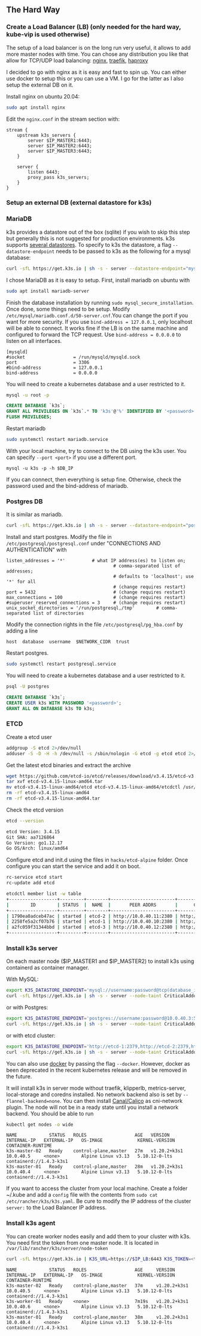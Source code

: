 
## The Hard Way

### Create a Load Balancer (LB) (only needed for the hard way, kube-vip is used otherwise)

The setup of a load balancer is on the long run very useful, it allows to add more master nodes with time. You can chose any distribution you like that allow for TCP/UDP load balancing: [nginx](https://www.nginx.com/), [traefik](https://doc.traefik.io/traefik/), [haproxy](http://www.haproxy.org/)

I decided to go with nginx as it is easy and fast to spin up. You can either use docker to setup this or you can use a VM. I go for the latter as I also setup the external DB on it.

Install nginx on ubuntu 20.04:

```bash
sudo apt install nginx
```

Edit the `nginx.conf` in the stream section with:

    stream {
        upstream k3s_servers {
            server $IP_MASTER1:6443;
            server $IP_MASTER2:6443;
            server $IP_MASTER3:6443;
        }

        server {
            listen 6443;
            proxy_pass k3s_servers;
        }
    }

### Setup an external DB (external datastore for k3s)

### MariaDB

k3s provides a datastore out of the box (sqlite) if you wish to skip this step but generally this is not suggested for production environments. k3s supports [several datastores](https://rancher.com/docs/k3s/latest/en/installation/datastore/). To specify to k3s the datastore, a flag `--datastore-endpoint` needs to be passed to k3s as the following for a mysql database:

```bash
curl -sfL https://get.k3s.io | sh -s - server --datastore-endpoint="mysql://username:password@tcp(hostname:3306)/database-name"
```

I chose MariaDB as it is easy to setup. First, install mariadb on ubuntu with

```bash
sudo apt install mariadb-server
```

Finish the database installation by running `sudo mysql_secure_installation`.
Once done, some things need to be setup. Modify `/etc/mysql/mariadb.conf.d/50-server.cnf`.You can change the port if you want for more security. If you use `bind-address = 127.0.0.1`, only localhost will be able to connect. It works fine if the LB is on the same machine and configured to forward the TCP request. Use `bind-address = 0.0.0.0` to listen on all interfaces.

```
[mysqld]
#socket                  = /run/mysqld/mysqld.sock
port                     = 3306
#bind-address            = 127.0.0.1
bind-address             = 0.0.0.0
```

You will need to create a kubernetes database and a user restricted to it.

```bash
mysql -u root -p
```

```sql
CREATE DATABASE `k3s`;
GRANT ALL PRIVILEGES ON `k3s`.* TO 'k3s'@'%' IDENTIFIED BY '<password>';
FLUSH PRIVILEGES;
```

Restart mariadb

```bash
sudo systemctl restart mariadb.service
```

With your local machine, try to connect to the DB using the k3s user. You can specify `--port <port>` if you use a different port.

```
mysql -u k3s -p -h $DB_IP
```

If you can connect, then everything is setup fine. Otherwise, check the password used and the bind-address of mariadb.

### Postgres DB

It is similar as mariadb.

```bash
curl -sfL https://get.k3s.io | sh -s - server --datastore-endpoint="postgres://username:password@10.0.40.3:5432/database?sslmode=disable"
```

Install and start postgres. Modify the file in `/etc/postgresql/postgresql.conf` under "CONNECTIONS AND AUTHENTICATION" with

```
listen_addresses = '*'          # what IP address(es) to listen on;
                                        # comma-separated list of addresses;
                                        # defaults to 'localhost'; use '*' for all
                                        # (change requires restart)
port = 5432                             # (change requires restart)
max_connections = 100                   # (change requires restart)
#superuser_reserved_connections = 3     # (change requires restart)
unix_socket_directories = '/run/postgresql,/tmp'        # comma-separated list of directories
```

Modify the connection rights in the file `/etc/postgresql/pg_hba.conf` by adding a line

```
host  database  username  $NETWORK_CIDR  trust
```

Restart postgres.

```bash
sudo systemctl restart postgresql.service
```

You will need to create a kubernetes database and a user restricted to it.

```bash
psql -U postgres
```

```sql
CREATE DATABASE `k3s`;
CREATE USER k3s WITH PASSWORD '<password>';
GRANT ALL ON DATABASE k3s TO k3s;
```
### ETCD

Create a etcd user

```bash
addgroup -S etcd 2>/dev/null
adduser -S -D -H -h /dev/null -s /sbin/nologin -G etcd -g etcd etcd 2>/dev/null
```

Get the latest etcd binaries and extract the archive

```bash
wget https://github.com/etcd-io/etcd/releases/download/v3.4.15/etcd-v3.4.15-linux-amd64.tar
tar xvf etcd-v3.4.15-linux-amd64.tar
mv etcd-v3.4.15-linux-amd64/etcd etcd-v3.4.15-linux-amd64/etcdctl /usr/bin
rm -rf etcd-v3.4.15-linux-amd64
rm -rf etcd-v3.4.15-linux-amd64.tar
```

Check the etcd version

```bash
etcd --version

etcd Version: 3.4.15
Git SHA: aa7126864
Go Version: go1.12.17
Go OS/Arch: linux/amd64
```

Configure etcd and init.d using the files in `hacks/etcd-alpine` folder. Once configure you can start the service and add it on boot.

```bash
rc-service etcd start
rc-update add etcd

etcdctl member list -w table
+------------------+---------+--------+------------------------+------------------------+------------+
|        ID        | STATUS  |  NAME  |       PEER ADDRS       |      CLIENT ADDRS      | IS LEARNER |
+------------------+---------+--------+------------------------+------------------------+------------+
| 1790ea0adceb47ac | started | etcd-2 | http://10.0.40.11:2380 | http://10.0.40.11:2379 |      false |
| 2258fe5a2cf07b76 | started | etcd-1 | http://10.0.40.10:2380 | http://10.0.40.10:2379 |      false |
| a2fc059f31344bbd | started | etcd-3 | http://10.0.40.12:2380 | http://10.0.40.12:2379 |      false |
+------------------+---------+--------+------------------------+------------------------+------------+
```

### Install k3s server

On each master node ($IP_MASTER1 and $IP_MASTER2) to install k3s using containerd as container manager.

With MySQL:

```bash
export K3S_DATASTORE_ENDPOINT='mysql://username:password@tcp(database_ip_or_hostname:port)/database'
curl -sfL https://get.k3s.io | sh -s - server --node-taint CriticalAddonsOnly=true:NoExecute --write-kubeconfig-mode 644 --disable traefik --disable servicelb --disable coredns --disable metrics-server --disable local-storage --tls-san $LB_IP --flannel-backend=none --disable-network-policy --cluster-cidr=10.69.0.0/16 --service-cidr=10.96.0.0/16 --cluster-dns=10.96.0.10
```

or with Postgres:

```bash
export K3S_DATASTORE_ENDPOINT='postgres://username:password@10.0.40.3:5432/database?sslmode=disable'
curl -sfL https://get.k3s.io | sh -s - server --node-taint CriticalAddonsOnly=true:NoExecute --write-kubeconfig-mode 644 --disable traefik --disable servicelb --disable coredns --disable metrics-server --disable local-storage --tls-san $LB_IP --flannel-backend=none --disable-network-policy --cluster-cidr=10.69.0.0/16 --service-cidr=10.96.0.0/16 --cluster-dns=10.96.0.10
```

or with etcd cluster:

```bash
export K3S_DATASTORE_ENDPOINT='http://etcd-1:2379,http://etcd-2:2379,http://etcd-3:2379'
curl -sfL https://get.k3s.io | sh -s - server --node-taint CriticalAddonsOnly=true:NoExecute --write-kubeconfig-mode 644 --disable traefik --disable servicelb --disable coredns --disable metrics-server --disable local-storage --tls-san $LB_IP --flannel-backend=none --disable-network-policy --cluster-cidr=10.69.0.0/16 --service-cidr=10.96.0.0/16 --cluster-dns=10.96.0.10

```

You can also use [docker](https://docs.docker.com/) by passing the flag `--docker`. However, docker as been deprecated in the recent kubernetes release and will be removed in the future.

It will install k3s in server mode without traefik, klipperlb, metrics-server, local-storage and coredns installed. No network backend also is set by `--flannel-backend=none`. You can then install [Canal/Calico](https://thenewstack.io/tutorial-configure-cloud-native-edge-infrastructure-with-k3s-calico-portworx/) as cni-network plugin. The node will not be in a ready state until you install a network backend. You should be able to run

```bash
kubectl get nodes -o wide
```

    NAME            STATUS   ROLES                  AGE   VERSION        INTERNAL-IP   EXTERNAL-IP   OS-IMAGE             KERNEL-VERSION   CONTAINER-RUNTIME
    k3s-master-02   Ready    control-plane,master   27m   v1.20.2+k3s1   10.0.40.5     <none>        Alpine Linux v3.13   5.10.12-0-lts    containerd://1.4.3-k3s1
    k3s-master-01   Ready    control-plane,master   28m   v1.20.2+k3s1   10.0.40.4     <none>        Alpine Linux v3.13   5.10.12-0-lts    containerd://1.4.3-k3s1

If you want to access the cluster from your local machine. Create a folder ~/.kube and add a `config` file with the contents from `sudo cat /etc/rancher/k3s/k3s.yaml`. Be cure to modify the IP address of the cluster `server:` to the Load Balancer IP address.

### Install k3s agent

You can create worker nodes easily and add them to your cluster with k3s. You need first the token from one master node. It is located in `/var/lib/rancher/k3s/server/node-token`

```bash
curl -sfL https://get.k3s.io | K3S_URL=https://$IP_LB:6443 K3S_TOKEN=<token> sh -
```

    NAME            STATUS   ROLES                  AGE     VERSION        INTERNAL-IP   EXTERNAL-IP   OS-IMAGE             KERNEL-VERSION   CONTAINER-RUNTIME
    k3s-master-02   Ready    control-plane,master   37m     v1.20.2+k3s1   10.0.40.5     <none>        Alpine Linux v3.13   5.10.12-0-lts    containerd://1.4.3-k3s1
    k3s-worker-01   Ready    <none>                 7m19s   v1.20.2+k3s1   10.0.40.6     <none>        Alpine Linux v3.13   5.10.12-0-lts    containerd://1.4.3-k3s1
    k3s-master-01   Ready    control-plane,master   38m     v1.20.2+k3s1   10.0.40.4     <none>        Alpine Linux v3.13   5.10.12-0-lts    containerd://1.4.3-k3s1
